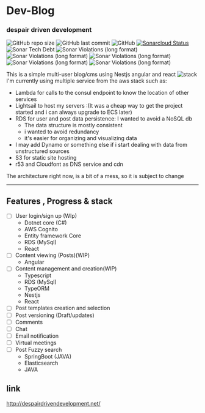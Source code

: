 # Dev-Blog
### despair driven development
![GitHub repo size](https://img.shields.io/github/repo-size/PierreStephaneVoltaire/dev-blog-post-api)
![GitHub last commit](https://img.shields.io/github/last-commit/PierreStephaneVoltaire/dev-blog-post-api)
![GitHub](https://img.shields.io/github/license/PierreStephaneVoltaire/dev-blog-post-api)
[![Sonarcloud Status](https://sonarcloud.io/api/project_badges/measure?project=com.lapots.breed.judge:judge-rule-engine&metric=alert_status)](https://sonarcloud.io/dashboard?id=PierreStephaneVoltaire_dev-blog-post-api)
![Sonar Tech Debt](https://img.shields.io/sonar/tech_debt/PierreStephaneVoltaire_dev-blog-post-api?server=https%3A%2F%2Fsonarcloud.io)
![Sonar Violations (long format)](https://img.shields.io/sonar/blocker_violations/PierreStephaneVoltaire_dev-blog-post-api?server=https%3A%2F%2Fsonarcloud.io)
![Sonar Violations (long format)](https://img.shields.io/sonar/critical_violations/PierreStephaneVoltaire_dev-blog-post-api?server=https%3A%2F%2Fsonarcloud.io)
![Sonar Violations (long format)](https://img.shields.io/sonar/major_violations/PierreStephaneVoltaire_dev-blog-post-api?server=https%3A%2F%2Fsonarcloud.io)
![Sonar Violations (long format)](https://img.shields.io/sonar/minor_violations/PierreStephaneVoltaire_dev-blog-post-api?server=https%3A%2F%2Fsonarcloud.io)
![Sonar Violations (long format)](https://img.shields.io/sonar/info_violations/PierreStephaneVoltaire_dev-blog-post-api?server=https%3A%2F%2Fsonarcloud.io)

This is a simple multi-user blog/cms using Nestjs angular and react
![stack](bin/despair.png "Architecture")
I'm currently using multiple service from the aws stack such as:
* Lambda for calls to the consul endpoint to know the location of other services
* Lightsail to host my servers :(It was a cheap way to get the project started and i can always upgrade to ECS later)
* RDS for user and post data persistence: I wanted to avoid a NoSQL db
    * The data structure is mostly consistent
     * i wanted to avoid redundancy
     * it's easier for organizing and visualizing data
 * I may add Dynamo or something else if i start dealing with data from unstructured sources 
 * S3 for static site hosting
 * r53 and Cloudfont as DNS service and cdn 
      
The architecture right now, is a bit of a mess, so it is subject to change

---

## Features , Progress & stack
- [ ] User login/sign up (WIp)
  * Dotnet core (C#)
  * AWS Cognito
  * Entity framework Core  
  * RDS (MySql)
  * React
- [ ] Content viewing (Posts)(WIP)
  * Angular
- [ ] Content management and creation(WIP)
  * Typescript
  * RDS (MySql)
  * TypeORM
  * Nestjs
  * React
- [ ] Post templates creation and selection
- [ ] Post versioning (Draft/updates)
- [ ] Comments
- [ ] Chat
- [ ] Email notification
- [ ] Virtual meetings
- [ ] Post Fuzzy search
  * SpringBoot (JAVA)
  * Elasticsearch
  * JAVA
## link
http://despairdrivendevelopment.net/
